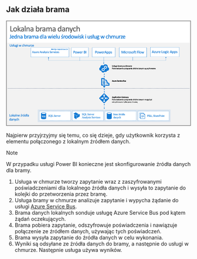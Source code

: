 ## <a name="how-the-gateway-works"></a>Jak działa brama
![Jak-działa-brama-danych-lokalnych](./media/gateway-onprem-how-it-works-include/on-prem-data-gateway-how-it-works.png)

Najpierw przyjrzyjmy się temu, co się dzieje, gdy użytkownik korzysta z elementu połączonego z lokalnym źródłem danych. 

> [!NOTE]
> W przypadku usługi Power BI konieczne jest skonfigurowanie źródła danych dla bramy.

1. Usługa w chmurze tworzy zapytanie wraz z zaszyfrowanymi poświadczeniami dla lokalnego źródła danych i wysyła to zapytanie do kolejki do przetworzenia przez bramę.
2. Usługa bramy w chmurze analizuje zapytanie i wypycha żądanie do usługi [Azure Service Bus](/azure/service-bus-messaging/service-bus-messaging-overview/).
3. Brama danych lokalnych sonduje usługę Azure Service Bus pod kątem żądań oczekujących.
4. Brama pobiera zapytanie, odszyfrowuje poświadczenia i nawiązuje połączenie ze źródłem danych, używając tych poświadczeń.
5. Brama wysyła zapytanie do źródła danych w celu wykonania.
6. Wyniki są odsyłane ze źródła danych do bramy, a następnie do usługi w chmurze. Następnie usługa używa wyników.

